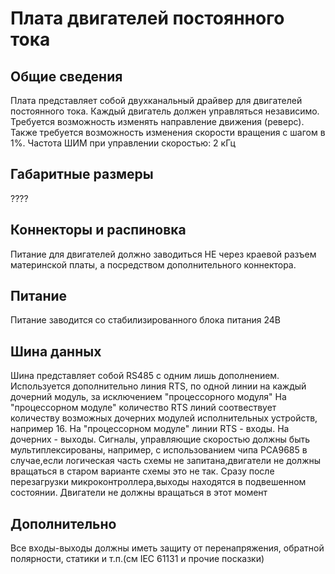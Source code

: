 # Плата двигателей постоянного тока

## Общие сведения
Плата представляет собой двухканальный драйвер для двигателей постоянного тока. Каждый двигатель должен управляться независимо. Требуется возможность изменять направление движения (реверс).
Также требуется возможность изменения скорости вращения с шагом в 1%.
Частота ШИМ при управлении скоростью: 2 кГц


## Габаритные размеры
????

## Коннекторы и распиновка
Питание для двигателей должно заводиться НЕ через краевой разъем материнской платы, а посредством дополнительного коннектора.

## Питание
Питание заводится со стабилизированного блока питания 24В

## Шина данных
Шина представляет собой RS485 с одним лишь дополнением. Используется дополнительно линия RTS, по одной линии на каждый дочерний модуль, за исключением "процессорного модуля"
На "процессорном модуле" количество RTS линий соотвествует количеству возможных дочерних модулей исполнительных устройств, например 16. На "процессорном модуле"
линии RTS - входы. На дочерних - выходы.
Сигналы, управляющие скоростью должны быть мультиплексированы, например, с использованием чипа PCA9685 в случае,если логическая часть схемы не запитана,двигатели не должны вращаться 
в старом варианте схемы это не так. Сразу после перезагрузки микроконтроллера,выходы находятся в подвешенном состоянии. Двигатели не должны вращаться в этот момент

## Дополнительно
Все входы-выходы должны иметь защиту от перенапряжения, обратной полярности, статики и т.п.(см IEC 61131 и прочие посказки)

